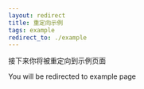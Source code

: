 ```yaml
---
layout: redirect
title: 重定向示例
tags: example
redirect_to: ./example
---
```

接下来你将被重定向到示例页面

You will be redirected to example page
